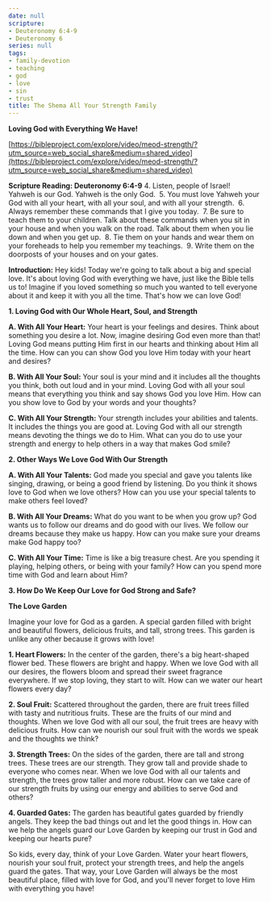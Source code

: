 ```yaml
---
date: null
scripture:
- Deuteronomy 6:4-9
- Deuteronomy 6
series: null
tags:
- family-devotion
- teaching
- god
- love
- sin
- trust
title: The Shema All Your Strength Family
---
```



**Loving God with Everything We Have!**

[https://bibleproject.com/explore/video/meod-strength/?utm_source=web_social_share&medium=shared_video](https://bibleproject.com/explore/video/meod-strength/?utm_source=web_social_share&medium=shared_video)

**Scripture Reading: Deuteronomy 6:4-9**
4. Listen, people of Israel! Yahweh is our God. Yahweh is the only God. 
5. You must love Yahweh your God with all your heart, with all your soul, and with all your strength. 
6. Always remember these commands that I give you today. 
7. Be sure to teach them to your children. Talk about these commands when you sit in your house and when you walk on the road. Talk about them when you lie down and when you get up. 
8. Tie them on your hands and wear them on your foreheads to help you remember my teachings. 
9. Write them on the doorposts of your houses and on your gates.

**Introduction:**
Hey kids! Today we're going to talk about a big and special love. It's about loving God with everything we have, just like the Bible tells us to! Imagine if you loved something so much you wanted to tell everyone about it and keep it with you all the time. That's how we can love God!

**1. Loving God with Our Whole Heart, Soul, and Strength**

**A. With All Your Heart:**
Your heart is your feelings and desires. Think about something you desire a lot. Now, imagine desiring God even more than that! Loving God means putting Him first in our hearts and thinking about Him all the time. How can you can show God you love Him today with your heart and desires?

**B. With All Your Soul:**
Your soul is your mind and it includes all the thoughts you think, both out loud and in your mind. Loving God with all your soul means that everything you think and say shows God you love Him. How can you show love to God by your words and your thoughts?

**C. With All Your Strength:**
Your strength includes your abilities and talents. It includes the things you are good at. Loving God with all our strength means devoting the things we do to Him. What can you do to use your strength and energy to help others in a way that makes God smile?

**2. Other Ways We Love God With Our Strength**

**A. With All Your Talents:**
God made you special and gave you talents like singing, drawing, or being a good friend by listening.  Do you think it shows love to God when we love others? How can you use your special talents to make others feel loved?

**B. With All Your Dreams:**
What do you want to be when you grow up? God wants us to follow our dreams and do good with our lives. We follow our dreams because they make us happy. How can you make sure your dreams make God happy too?

**C. With All Your Time:**
Time is like a big treasure chest. Are you spending it playing, helping others, or being with your family? How can you spend more time with God and learn about Him?

**3. How Do We Keep Our Love for God Strong and Safe?**

**The Love Garden**

Imagine your love for God as a garden. A special garden filled with bright and beautiful flowers, delicious fruits, and tall, strong trees. This garden is unlike any other because it grows with love!

**1. Heart Flowers:**
In the center of the garden, there's a big heart-shaped flower bed. These flowers are bright and happy. When we love God with all our desires, the flowers bloom and spread their sweet fragrance everywhere. If we stop loving, they start to wilt. How can we water our heart flowers every day?

**2. Soul Fruit:**
Scattered throughout the garden, there are fruit trees filled with tasty and nutritious fruits. These are the fruits of our mind and thoughts. When we love God with all our soul, the fruit trees are heavy with delicious fruits. How can we nourish our soul fruit with the words we speak and the thoughts we think?

**3. Strength Trees:**
On the sides of the garden, there are tall and strong trees. These trees are our strength. They grow tall and provide shade to everyone who comes near. When we love God with all our talents and strength, the trees grow taller and more robust. How can we take care of our strength fruits by using our energy and abilities to serve God and others?

**4. Guarded Gates:**
The garden has beautiful gates guarded by friendly angels. They keep the bad things out and let the good things in. How can we help the angels guard our Love Garden by keeping our trust in God and keeping our hearts pure?

So kids, every day, think of your Love Garden. Water your heart flowers, nourish your soul fruit, protect your strength trees, and help the angels guard the gates. That way, your Love Garden will always be the most beautiful place, filled with love for God, and you'll never forget to love Him with everything you have!